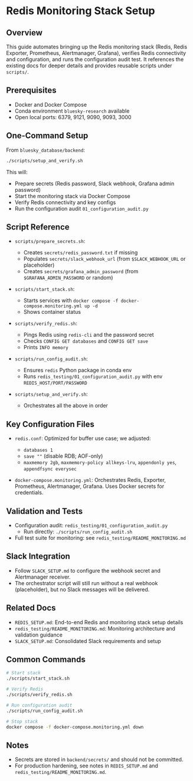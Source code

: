 # Redis Monitoring Stack Setup

## Overview

This guide automates bringing up the Redis monitoring stack (Redis, Redis Exporter, Prometheus, Alertmanager, Grafana), verifies Redis connectivity and configuration, and runs the configuration audit test. It references the existing docs for deeper details and provides reusable scripts under `scripts/`.

## Prerequisites

- Docker and Docker Compose
- Conda environment `bluesky-research` available
- Open local ports: 6379, 9121, 9090, 9093, 3000

## One-Command Setup

From `bluesky_database/backend`:

```bash
./scripts/setup_and_verify.sh
```

This will:
- Prepare secrets (Redis password, Slack webhook, Grafana admin password)
- Start the monitoring stack via Docker Compose
- Verify Redis connectivity and key configs
- Run the configuration audit `01_configuration_audit.py`

## Script Reference

- `scripts/prepare_secrets.sh`:
  - Creates `secrets/redis_password.txt` if missing
  - Populates `secrets/slack_webhook_url` (from `$SLACK_WEBHOOK_URL` or placeholder)
  - Creates `secrets/grafana_admin_password` (from `$GRAFANA_ADMIN_PASSWORD` or random)

- `scripts/start_stack.sh`:
  - Starts services with `docker compose -f docker-compose.monitoring.yml up -d`
  - Shows container status

- `scripts/verify_redis.sh`:
  - Pings Redis using `redis-cli` and the password secret
  - Checks `CONFIG GET databases` and `CONFIG GET save`
  - Prints `INFO memory`

- `scripts/run_config_audit.sh`:
  - Ensures `redis` Python package in conda env
  - Runs `redis_testing/01_configuration_audit.py` with env `REDIS_HOST/PORT/PASSWORD`

- `scripts/setup_and_verify.sh`:
  - Orchestrates all the above in order

## Key Configuration Files

- `redis.conf`: Optimized for buffer use case; we adjusted:
  - `databases 1`
  - `save ""` (disable RDB; AOF-only)
  - `maxmemory 2gb`, `maxmemory-policy allkeys-lru`, `appendonly yes`, `appendfsync everysec`

- `docker-compose.monitoring.yml`: Orchestrates Redis, Exporter, Prometheus, Alertmanager, Grafana. Uses Docker secrets for credentials.

## Validation and Tests

- Configuration audit: `redis_testing/01_configuration_audit.py`
  - Run directly: `./scripts/run_config_audit.sh`
- Full test suite for monitoring: see `redis_testing/README_MONITORING.md`

## Slack Integration

- Follow `SLACK_SETUP.md` to configure the webhook secret and Alertmanager receiver.
- The orchestrator script will still run without a real webhook (placeholder), but no Slack messages will be delivered.

## Related Docs

- `REDIS_SETUP.md`: End-to-end Redis and monitoring stack setup details
- `redis_testing/README_MONITORING.md`: Monitoring architecture and validation guidance
- `SLACK_SETUP.md`: Consolidated Slack requirements and setup

## Common Commands

```bash
# Start stack
./scripts/start_stack.sh

# Verify Redis
./scripts/verify_redis.sh

# Run configuration audit
./scripts/run_config_audit.sh

# Stop stack
docker compose -f docker-compose.monitoring.yml down
```

## Notes

- Secrets are stored in `backend/secrets/` and should not be committed.
- For production hardening, see notes in `REDIS_SETUP.md` and `redis_testing/README_MONITORING.md`.
